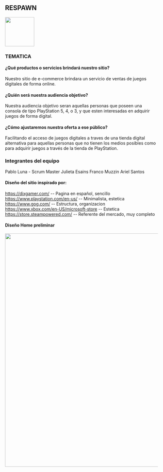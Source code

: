 ## RESPAWN

<img style="width:96px" src="https://i.imgur.com/kFdnmjF.png"></img>

### TEMATICA

#### ¿Qué productos o servicios brindará nuestro sitio? 

Nuestro sitio de e-commerce brindara un servicio de ventas de juegos digitales de forma online.

#### ¿Quién será nuestra audiencia objetivo? 

Nuestra audiencia objetivo seran aquellas personas que poseen una consola de tipo PlayStation 5, 4, o 3, y que esten interesadas en adquirir juegos de forma digital.

#### ¿Cómo ajustaremos nuestra oferta a ese público? 

Facilitando el acceso de juegos digitales a traves de una tienda digital alternativa para aquellas personas que no tienen los medios posibles como para adquirir juegos a través de la tienda de PlayStation.


### Integrantes del equipo

Pablo Luna - Scrum Master
Julieta Esains
Franco Muzzin
Ariel Santos

#### Diseño del sitio inspirado por:

https://dixgamer.com/ -- Pagina en español, sencillo
https://www.playstation.com/en-us/ -- Minimalista, estetica
https://www.gog.com/ -- Estructura, organizacion
https://www.xbox.com/en-US/microsoft-store -- Estetica
https://store.steampowered.com/ -- Referente del mercado, muy completo

#### Diseño Home preliminar
<img style="height:768px" src="https://i.imgur.com/MjzT2ok.jpg"></img>
